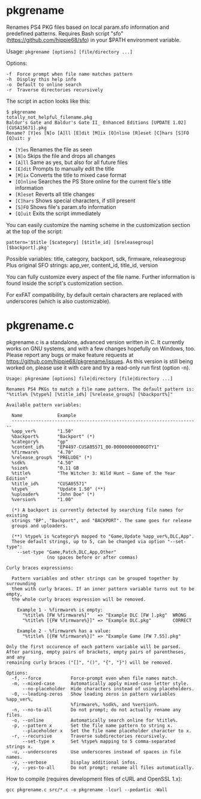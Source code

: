 # pkgrename
Renames PS4 PKG files based on local param.sfo information and predefined patterns.
Requires Bash script "sfo" (https://github.com/hippie68/sfo) in your $PATH environment variable.

Usage: `pkgrename [options] [file/directory ...]`

Options:

    -f  Force prompt when file name matches pattern
    -h  Display this help info
    -o  Default to online search
    -r  Traverse directories recursively

The script in action looks like this:

    $ pkgrename
    totally_not_helpful_filename.pkg
    Baldur's Gate and Baldur's Gate II_ Enhanced Editions [UPDATE 1.02] [CUSA15671].pkg
    Rename? [Y]es [N]o [A]ll [E]dit [M]ix [O]nline [R]eset [C]hars [S]FO [Q]uit: y

- `[Y]es` Renames the file as seen
- `[N]o` Skips the file and drops all changes
- `[A]ll` Same as yes, but also for all future files
- `[E]dit` Prompts to manually edit the title
- `[M]ix` Converts the title to mixed case format
- `[O]nline` Searches the PS Store online for the current file's title information
- `[R]eset` Reverts all title changes
- `[C]hars` Shows special characters, if still present
- `[S]FO` Shows file's param.sfo information
- `[Q]uit` Exits the script immediately

You can easily customize the naming scheme in the customization section at the top of the script:

    pattern='$title [$category] [$title_id] [$releasegroup] [$backport].pkg'

Possible variables: title, category, backport, sdk, firmware, releasegroup                              
Plus original SFO strings: app_ver, content_id, title_id, version  

You can fully customize every aspect of the file name.
Further information is found inside the script's customization section.

For exFAT compatibility, by default certain characters are replaced with underscores (which is also customizable).

# pkgrename.c

pkgrename.c is a standalone, advanced version written in C. It currently works on GNU systems, and with a few changes hopefully on Windows, too. Please report any bugs or make feature requests at https://github.com/hippie68/pkgrename/issues.
As this version is still being worked on, please use it with care and try a read-only run first (option -n).

    Usage: pkgrename [options] file|directory [file|directory ...]
    
    Renames PS4 PKGs to match a file name pattern. The default pattern is:
    "%title% [%type%] [%title_id%] [%release_group%] [%backport%]"
    
    Available pattern variables:
    
      Name             Example
      ----------------------------------------------------------------------
      %app_ver%        "1.50"
      %backport%       "Backport" (*)
      %category%       "gp"
      %content_id%     "EP4497-CUSA05571_00-00000000000GOTY1"
      %firmware%       "4.70"
      %release_group%  "PRELUDE" (*)
      %sdk%            "4.50"
      %size%           "0.11 GB
      %title%          "The Witcher 3: Wild Hunt – Game of the Year Edition"
      %title_id%       "CUSA05571"
      %type%           "Update 1.50" (**)
      %uploader%       "John Doe" (*)
      %version%        "1.00"
    
      (*) A backport is currently detected by searching file names for existing
      strings "BP", "Backport", and "BACKPORT". The same goes for release
      groups and uploaders.
    
      (**) %type% is %category% mapped to "Game,Update %app_ver%,DLC,App".
      These default strings, up to 5, can be changed via option "--set-type":
        --set-type "Game,Patch,DLC,App,Other"
                   (no spaces before or after commas)
    
    Curly braces expressions:
    
      Pattern variables and other strings can be grouped together by surrounding
      them with curly braces. If an inner pattern variable turns out to be empty,
      the whole curly braces expression will be removed.
    
        Example 1 - %firmware% is empty:
          "%title% [FW %firmware%]"   => "Example DLC [FW ].pkg"  WRONG
          "%title% [{FW %firmware%}]" => "Example DLC.pkg"        CORRECT
    
        Example 2 - %firmware% has a value:
          "%title% [{FW %firmware%}]" => "Example Game [FW 7.55].pkg"
    
    Only the first occurence of each pattern variable will be parsed.
    After parsing, empty pairs of brackets, empty pairs of parentheses, and any
    remaining curly braces ("[]", "()", "{", "}") will be removed.
    
    Options:
      -f, --force           Force-prompt even when file names match.
      -m, --mixed-case      Automatically apply mixed-case letter style.
          --no-placeholder  Hide characters instead of using placeholders.
      -0, --leading-zeros   Show leading zeros in pattern variables %app_ver%,
                            %firmware%, %sdk%, and %version%.
      -n, --no-to-all       Do not prompt; do not actually rename any files.
      -o, --online          Automatically search online for %title%.
      -p, --pattern x       Set the file name pattern to string x.
          --placeholder x   Set the file name placeholder character to x.
      -r, --recursive       Traverse subdirectories recursively.
          --set-type x      Set %type% mapping to 5 comma-separated strings x.
      -u, --underscores     Use underscores instead of spaces in file names.
      -v, --verbose         Display additional infos.
      -y, --yes-to-all      Do not prompt; rename all files automatically.

How to compile (requires development files of cURL and OpenSSL 1.x):

    gcc pkgrename.c src/*.c -o pkgrename -lcurl --pedantic -Wall
